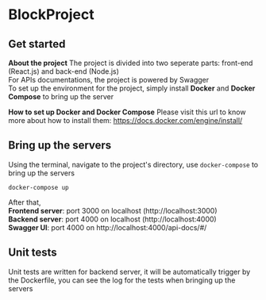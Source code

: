 # BlockProject
## Get started
**About the project**
The project is divided into two seperate parts: front-end (React.js) and back-end (Node.js)  
For APIs documentations, the project is powered by Swagger  
To set up the environment for the project, simply install **Docker** and **Docker Compose** to bring up the server  

**How to set up Docker and Docker Compose**
Please visit this url to know more about how to install them: https://docs.docker.com/engine/install/  

## Bring up the servers
Using the terminal, navigate to the project's directory, use `docker-compose` to bring up the servers  
```
docker-compose up
```
After that,  
**Frontend server**: port 3000 on localhost (http://localhost:3000)  
**Backend server**: port 4000 on localhost (http://localhost:4000)  
**Swagger UI**: port 4000 on http://localhost:4000/api-docs/#/  

## Unit tests
Unit tests are written for backend server, it will be automatically trigger by the Dockerfile, you can see the log for the tests when bringing up the servers

